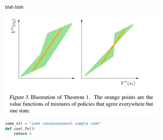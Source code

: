 

blah blah

![](/assets/images/Screenshot%20from%202022-08-28%2017-35-35.png)


```python
some_str = "some cooooooooooool sample code"
def cool_fn():
	return 5
```

